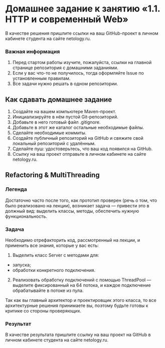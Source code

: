 # Домашнее задание к занятию «1.1. HTTP и современный Web»
В качестве решения пришлите ссылки на ваш GitHub-проект в личном кабинете студента на сайте netology.ru.

### Важная информация

1. Перед стартом работы изучите, пожалуйста, ссылки на главной странице репозитория с домашними заданиями.
2. Если у вас что-то не получилось, тогда оформляйте Issue по установленным правилам.
3. Все задачи нужно решать в одном репозитории.
## Как сдавать домашнее задание  
1. Создайте на вашем компьютере Maven-проект.
2. Инициализируйте в нём пустой Git-репозиторий.
3. Добавьте в него готовый файл .gitignore.
4. Добавьте в этот же каталог остальные необходимые файлы.
5. Сделайте необходимые коммиты.
6. Создайте публичный репозиторий на GitHub и свяжите свой локальный репозиторий с удалённым.
7. Сделайте пуш: удостоверьтесь, что ваш код появился на GitHub.
8. Ссылку на ваш проект отправьте в личном кабинете на сайте netology.ru.
   
## Refactoring & MultiThreading
### Легенда
Достаточно часто после того, как прототип проверен (речь о том, что было реализовано на лекции), возникает задача — привести это в должный вид: выделить классы, методы, обеспечить нужную функциональность.

### Задача  
Необходимо отрефакторить код, рассмотренный на лекции, и применить все знания, которые у вас есть:

1. Выделить класс Server с методами для:

* запуска;
* обработки конкретного подключения.
2. Реализовать обработку подключений с помощью ThreadPool — выделите фиксированный на 64 потока, и каждое подключение обрабатывайте в потоке из пула.

Так как вы главный архитектор и проектировщик этого класса, то все архитектурные решения принимаете вы, поэтому будьте готовы к критике со стороны проверяющих.

### Результат
В качестве результата пришлите ссылку на ваш проект на GitHub в личном кабинете студента на сайте netology.ru.